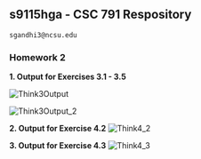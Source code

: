 ## s9115hga - CSC 791 Respository
    sgandhi3@ncsu.edu

### Homework 2

**1. Output for Exercises 3.1 - 3.5**

![Think3Output](https://cloud.githubusercontent.com/assets/7557398/9571229/68dbd9ac-4f68-11e5-9b6a-b0d7ed4aca3b.PNG)

![Think3Output_2](https://cloud.githubusercontent.com/assets/7557398/9571230/6b2f2c7c-4f68-11e5-993c-dc7b8e60a323.PNG)

**2. Output for Exercise 4.2**
![Think4_2](https://cloud.githubusercontent.com/assets/7557398/9571232/6f03d05a-4f68-11e5-8912-1292c5f2979f.png)

**3. Output for Exercise 4.3**
![Think4_3](https://cloud.githubusercontent.com/assets/7557398/9571234/712d8d6c-4f68-11e5-8a9e-e588103e82a8.png)
